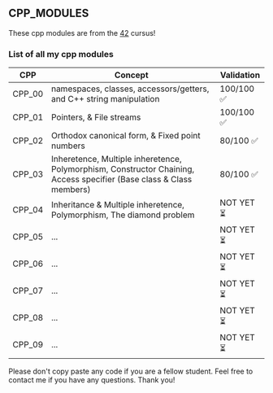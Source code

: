 ## CPP_MODULES

These cpp modules are from the [42](https://42.fr) cursus!

### List of all my cpp modules

| CPP | Concept |Validation |
| ------ | ------ | ------ |
| CPP_00 | namespaces, classes, accessors/getters, and C++ string manipulation | 100/100 ✅ |
| CPP_01 | Pointers, & File streams | 100/100 ✅ |
| CPP_02 | Orthodox canonical form, & Fixed point numbers |  80/100 ✅ |
| CPP_03 | Inheretence, Multiple inheretence, Polymorphism, Constructor Chaining, Access specifier (Base class & Class members) |  80/100 ✅ |
| CPP_04 | Inheritance & Multiple inheretence, Polymorphism, The diamond problem | NOT YET ⏳ |
| CPP_05 | ... | NOT YET ⏳ |
| CPP_06 | ... | NOT YET ⏳ |
| CPP_07 | ... | NOT YET ⏳ |
| CPP_08 | ... | NOT YET ⏳ |
| CPP_09 | ... | NOT YET ⏳ |

Please don't copy paste any code if you are a fellow student.
Feel free to contact me if you have any questions. Thank you!

